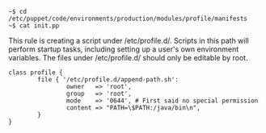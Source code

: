 

```shell
~$ cd /etc/puppet/code/environments/production/modules/profile/manifests
~$ cat init.pp
```
This rule is creating a script under /etc/profile.d/. Scripts in this path will perform startup tasks, including setting up a user's own environment variables. The files under /etc/profile.d/ should only be editable by root.

```puppet
class profile {
        file { '/etc/profile.d/append-path.sh':
                owner   => 'root',
                group   => 'root',
                mode    => '0644', # First said no special permission
                content => "PATH=\$PATH:/java/bin\n",
        }
}
```

